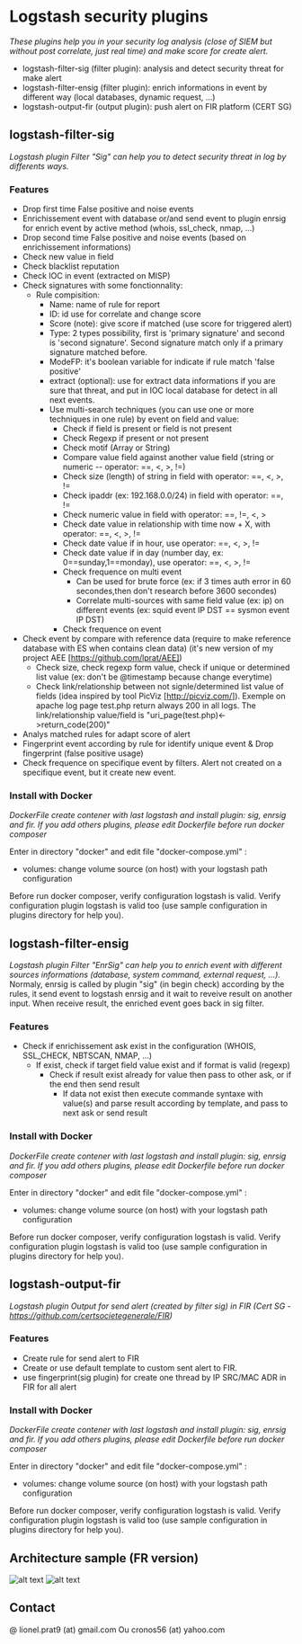 # Logstash security plugins 

*These plugins help you in your security log analysis (close of SIEM but without post correlate, just real time) and make score for create alert.*

- logstash-filter-sig (filter plugin): analysis and detect security threat for make alert
- logstash-filter-ensig (filter plugin): enrich informations in event by different way (local databases, dynamic request, ...)
- logstash-output-fir (output plugin): push alert on FIR platform (CERT SG)

## logstash-filter-sig

*Logstash plugin Filter "Sig" can help you to detect security threat in log by differents ways.*

### Features

* Drop first time False positive and noise events
* Enrichissement event with database or/and send event to plugin enrsig for enrich event by active method (whois, ssl_check, nmap, ...)
* Drop second time False positive and noise events (based on enrichissement informations)
* Check new value in field
* Check blacklist reputation
* Check IOC in event (extracted on MISP)
* Check signatures with some fonctionnality:
  * Rule compisition:
    * Name: name of rule for report
    * ID: id use for correlate and change score
    * Score (note): give score if matched (use score for triggered alert)
    * Type: 2 types possibility, first is 'primary signature' and second is 'second signature'. Second signature match only if a primary signature matched before. 
    * ModeFP: it's boolean variable for indicate if rule match 'false positive'
    * extract (optional): use for extract data informations if you are sure that threat, and put in IOC local database for detect in all next events.
    * Use multi-search techniques (you can use one or more techniques in one rule) by event on field and value:
      * Check if field is present or field is not present
      * Check Regexp if present or not present
      * Check motif (Array or String)
      * Compare value field against another value field (string or numeric -- operator: ==, <, >, !=)
      * Check size (length) of string in field with operator: ==, <, >, !=
      * Check ipaddr (ex: 192.168.0.0/24) in field with operator: ==, !=
      * Check numeric value in field with operator: ==, !=, <, >
      * Check date value in relationship with time now + X, with operator: ==, <, >, !=
      * Check date value if in hour, use operator: ==, <, >, !=
      * Check date value if in day (number day, ex: 0==sunday,1==monday), use operator: ==, <, >, !=
      * Check frequence on multi event
        * Can be used for brute force (ex: if 3 times auth error in 60 secondes,then don't research before 3600 secondes)
        * Correlate multi-sources with same field value (ex: ip) on different events (ex: squid event IP DST == sysmon event IP DST) 
      * Check frequence on event
* Check event by compare with reference data (require to make reference database with ES when contains clean data) (it's new version of my project AEE [https://github.com/lprat/AEE])
  * Check size, check regexp form value, check if unique or determined list value (ex: don't be @timestamp because change everytime)    
  * Check link/relationship between not signle/determined list value of fields (idea inspired by tool PicViz [http://picviz.com/]). Exemple on apache log page test.php return always 200 in all logs. The link/relationship value/field is "uri_page(test.php)<->return_code(200)"
* Analys matched rules for adapt score of alert
* Fingerprint event according by rule for identify unique event & Drop fingerprint (false positive usage)
* Check frequence on specifique event by filters. Alert not created on a specifique event, but it create new event.

### Install with Docker

*DockerFile create contener with last logstash and install plugin: sig, enrsig and fir. If you add others plugins, please edit Dockerfile before run docker composer*

Enter in directory "docker" and edit file "docker-compose.yml" :
* volumes: change volume source (on host) with your logstash path configuration

Before run docker composer, verify configuration logstash is valid. Verify configuration plugin logstash is valid too (use sample configuration in plugins directory for help you).

## logstash-filter-ensig

*Logstash plugin Filter "EnrSig" can help you to enrich event with different sources informations (database, system command, external request, ...).*
Normaly, enrsig is called by plugin "sig" (in begin check) according by the rules, it send event to logstash enrsig and it wait to reveive result on another input. When receive result, the enriched event goes back in sig filter.

### Features

* Check if enrichissement ask exist in the configuration (WHOIS, SSL_CHECK, NBTSCAN, NMAP, ...)
  * If exist, check if target field value exist and if format is valid (regexp)
    * Check if result exist already for value then pass to other ask, or if the end then send result
      * If data not exist then execute commande syntaxe with value(s) and parse result according by template, and pass to next ask or send result

### Install with Docker

*DockerFile create contener with last logstash and install plugin: sig, enrsig and fir. If you add others plugins, please edit Dockerfile before run docker composer*

Enter in directory "docker" and edit file "docker-compose.yml" :
* volumes: change volume source (on host) with your logstash path configuration

Before run docker composer, verify configuration logstash is valid. Verify configuration plugin logstash is valid too (use sample configuration in plugins directory for help you).

## logstash-output-fir

*Logstash plugin Output for send alert (created by filter sig) in FIR (Cert SG - https://github.com/certsocietegenerale/FIR)*

### Features

 * Create rule for send alert to FIR
 * Create or use default template to custom sent alert to FIR.
 * use fingerprint(sig plugin) for create one thread by IP SRC/MAC ADR in FIR for all alert

### Install with Docker

*DockerFile create contener with last logstash and install plugin: sig, enrsig and fir. If you add others plugins, please edit Dockerfile before run docker composer*

Enter in directory "docker" and edit file "docker-compose.yml" :
* volumes: change volume source (on host) with your logstash path configuration

Before run docker composer, verify configuration logstash is valid. Verify configuration plugin logstash is valid too (use sample configuration in plugins directory for help you).


## Architecture sample (FR version)
![alt text](https://github.com/lprat/logstash-plugins/raw/master/sample-architecture/Architecture-sample.png "Architecture sample")
![alt text](https://github.com/lprat/logstash-plugins/raw/master/sample-architecture/Diagramme-archi.png "Diagramme architecture sample")

## Contact

@ lionel.prat9 (at) gmail.com Ou cronos56 (at) yahoo.com

